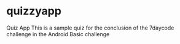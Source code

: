 # quizzyapp
Quiz App
This is a sample quiz for the conclusion of the 7daycode challenge in the Android Basic challenge

